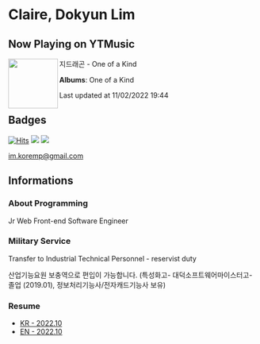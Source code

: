 # Claire, Dokyun Lim

## Now Playing on YTMusic

[<img align="left" width="100" src="https://lh3.googleusercontent.com/EHLUxaNVCkKUhKMbGxzVp5mDoOuKA1jq1d3Ubd2fcQAaTaIuueA3hFSx9mO0feT0dn46ADLNQ0xzBKIGoA">](https://music.youtube.com/watch?v=U7rX_vJf85s)

지드래곤 - One of a Kind

**Albums**: One of a Kind

Last updated at 11/02/2022 19:44

## Badges

[![Hits](https://hits.seeyoufarm.com/api/count/incr/badge.svg?url=https%3A%2F%2Fgithub.com%2Fkoremp%2Fkormep&count_bg=%2379C83D&title_bg=%23555555&icon=&icon_color=%23E7E7E7&title=hits&edge_flat=false)](https://hits.seeyoufarm.com)
<a href="https://dev.to/koremp"><img src="https://img.shields.io/badge/dev.to-0A0A0A?style=for-the-badge&logo=devdotto&logoColor=white"/></a>
<a href="https://www.linkedin.com/in/koremp"><img src="https://img.shields.io/badge/LinkedIn-0077B5?style=flat-square&logo=linkedin&logoColor=white"/></a>

im.koremp@gmail.com

## Informations

### About Programming

Jr Web Front-end Software Engineer

### Military Service

Transfer to Industrial Technical Personnel - reservist duty

산업기능요원 보충역으로 편입이 가능합니다. (특성화고- 대덕소프트웨어마이스터고- 졸업 (2019.01), 정보처리기능사/전자캐드기능사 보유)

### Resume

* [KR - 2022.10](./resume/README.md)
* [EN - 2022.10](./resume/README.en.md)
